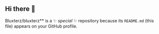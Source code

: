 ## Hi there 👋
Bluxterz/bluxterz** is a ✨ _special_ ✨ repository because its `README.md` (this file) appears on your GitHub profile.
<!--
**

Here are some ideas to get you started:

- 🔭 I’m currently working on ...
- 🌱 I’m currently learning ...
- 👯 I’m looking to collaborate on ...
- 🤔 I’m looking for help with ...
- 💬 Ask me about ...
- 📫 How to reach me: ...
- 😄 Pronouns: ...
- ⚡ Fun fact: ...
-->
